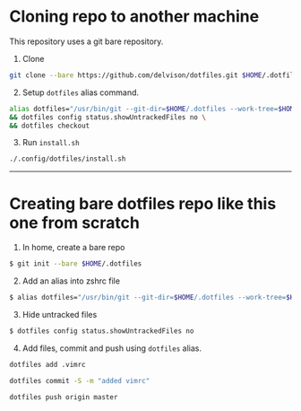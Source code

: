 # Cloning repo to another machine

This repository uses a git bare repository.

1. Clone

```sh
git clone --bare https://github.com/delvison/dotfiles.git $HOME/.dotfiles
```

2. Setup `dotfiles` alias command.

```sh
alias dotfiles="/usr/bin/git --git-dir=$HOME/.dotfiles --work-tree=$HOME" \
&& dotfiles config status.showUntrackedFiles no \
&& dotfiles checkout
```

3. Run `install.sh`

```sh
./.config/dotfiles/install.sh
```

---

# Creating bare dotfiles repo like this one from scratch

1. In home, create a bare repo

```sh
$ git init --bare $HOME/.dotfiles
```

2. Add an alias into zshrc file

```sh
$ alias dotfiles="/usr/bin/git --git-dir=$HOME/.dotfiles --work-tree=$HOME/.dotfiles"
```

3. Hide untracked files

```sh
$ dotfiles config status.showUntrackedFiles no
```

4. Add files, commit and push using `dotfiles` alias.

```sh
dotfiles add .vimrc

dotfiles commit -S -m "added vimrc"

dotfiles push origin master
```
